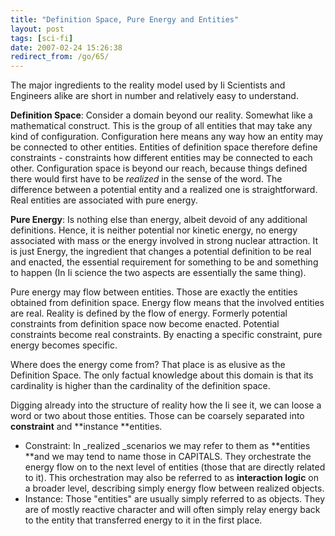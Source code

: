 ```yaml
---
title: "Definition Space, Pure Energy and Entities"
layout: post
tags: [sci-fi]
date: 2007-02-24 15:26:38
redirect_from: /go/65/
---
```


The major ingredients to the reality model used by Ii Scientists and Engineers alike are short in number and relatively easy to understand.

**Definition Space**: Consider a domain beyond our reality. Somewhat like a mathematical construct. This is the group of all entities that may take any kind of configuration. Configuration here means any way how an entity may be connected to other entities. Entities of definition space therefore define constraints - constraints how different entities may be connected to each other. Configuration space is beyond our reach, because things defined there would first have to be _realized_ in the sense of the word. The difference between a potential entity and a realized one is straightforward. Real entities are associated with pure energy.

**Pure Energy**: Is nothing else than energy, albeit devoid of any additional definitions. Hence, it is neither potential nor kinetic energy, no energy associated with mass or the energy involved in strong nuclear attraction. It is just Energy, the ingredient that changes a potential definition to be real and enacted, the essential requirement for something to be and something to happen (In Ii science the two aspects are essentially the same thing).

Pure energy may flow between entities. Those are exactly the entities obtained from definition space. Energy flow means that the involved entities are real. Reality is defined by the flow of energy. Formerly potential constraints from definition space now become enacted. Potential constraints become real constraints. By enacting a specific constraint, pure energy becomes specific.

Where does the energy come from? That place is as elusive as the Definition Space. The only factual knowledge about this domain is that its cardinality is higher than the cardinality of the definition space.

Digging already into the structure of reality how the Ii see it, we can loose a word or two about those entities. Those can be coarsely separated into **constraint** and **instance **entities.

*   Constraint: In _realized _scenarios we may refer to them as **entities **and we may tend to name those in CAPITALS. They orchestrate the energy flow on to the next level of entities (those that are directly related to it). This orchestration may also be referred to as **interaction logic** on a broader level, describing simply energy flow between realized objects.
*   Instance: Those "entities" are usually simply referred to as objects. They are of mostly reactive character and will often simply relay energy back to the entity that transferred energy to it in the first place.